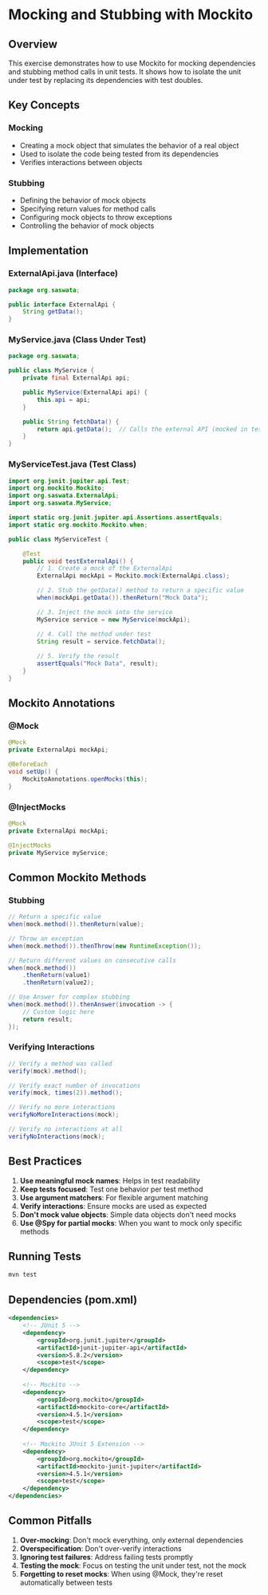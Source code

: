 # Mocking and Stubbing with Mockito

## Overview
This exercise demonstrates how to use Mockito for mocking dependencies and stubbing method calls in unit tests. It shows how to isolate the unit under test by replacing its dependencies with test doubles.

## Key Concepts

### Mocking
- Creating a mock object that simulates the behavior of a real object
- Used to isolate the code being tested from its dependencies
- Verifies interactions between objects

### Stubbing
- Defining the behavior of mock objects
- Specifying return values for method calls
- Configuring mock objects to throw exceptions
- Controlling the behavior of mock objects

## Implementation

### ExternalApi.java (Interface)
```java
package org.saswata;

public interface ExternalApi {
    String getData();
}
```

### MyService.java (Class Under Test)
```java
package org.saswata;

public class MyService {
    private final ExternalApi api;

    public MyService(ExternalApi api) {
        this.api = api;
    }

    public String fetchData() {
        return api.getData();  // Calls the external API (mocked in tests)
    }
}
```

### MyServiceTest.java (Test Class)
```java
import org.junit.jupiter.api.Test;
import org.mockito.Mockito;
import org.saswata.ExternalApi;
import org.saswata.MyService;

import static org.junit.jupiter.api.Assertions.assertEquals;
import static org.mockito.Mockito.when;

public class MyServiceTest {

    @Test
    public void testExternalApi() {
        // 1. Create a mock of the ExternalApi
        ExternalApi mockApi = Mockito.mock(ExternalApi.class);

        // 2. Stub the getData() method to return a specific value
        when(mockApi.getData()).thenReturn("Mock Data");

        // 3. Inject the mock into the service
        MyService service = new MyService(mockApi);

        // 4. Call the method under test
        String result = service.fetchData();
        
        // 5. Verify the result
        assertEquals("Mock Data", result);
    }
}
```

## Mockito Annotations

### @Mock
```java
@Mock
private ExternalApi mockApi;

@BeforeEach
void setUp() {
    MockitoAnnotations.openMocks(this);
}
```

### @InjectMocks
```java
@Mock
private ExternalApi mockApi;

@InjectMocks
private MyService myService;
```

## Common Mockito Methods

### Stubbing
```java
// Return a specific value
when(mock.method()).thenReturn(value);

// Throw an exception
when(mock.method()).thenThrow(new RuntimeException());

// Return different values on consecutive calls
when(mock.method())
    .thenReturn(value1)
    .thenReturn(value2);

// Use Answer for complex stubbing
when(mock.method()).thenAnswer(invocation -> {
    // Custom logic here
    return result;
});
```

### Verifying Interactions
```java
// Verify a method was called
verify(mock).method();

// Verify exact number of invocations
verify(mock, times(2)).method();

// Verify no more interactions
verifyNoMoreInteractions(mock);

// Verify no interactions at all
verifyNoInteractions(mock);
```

## Best Practices

1. **Use meaningful mock names**: Helps in test readability
2. **Keep tests focused**: Test one behavior per test method
3. **Use argument matchers**: For flexible argument matching
4. **Verify interactions**: Ensure mocks are used as expected
5. **Don't mock value objects**: Simple data objects don't need mocks
6. **Use @Spy for partial mocks**: When you want to mock only specific methods

## Running Tests

```bash
mvn test
```

## Dependencies (pom.xml)

```xml
<dependencies>
    <!-- JUnit 5 -->
    <dependency>
        <groupId>org.junit.jupiter</groupId>
        <artifactId>junit-jupiter-api</artifactId>
        <version>5.8.2</version>
        <scope>test</scope>
    </dependency>
    
    <!-- Mockito -->
    <dependency>
        <groupId>org.mockito</groupId>
        <artifactId>mockito-core</artifactId>
        <version>4.5.1</version>
        <scope>test</scope>
    </dependency>
    
    <!-- Mockito JUnit 5 Extension -->
    <dependency>
        <groupId>org.mockito</groupId>
        <artifactId>mockito-junit-jupiter</artifactId>
        <version>4.5.1</version>
        <scope>test</scope>
    </dependency>
</dependencies>
```

## Common Pitfalls

1. **Over-mocking**: Don't mock everything, only external dependencies
2. **Overspecification**: Don't over-verify interactions
3. **Ignoring test failures**: Address failing tests promptly
4. **Testing the mock**: Focus on testing the unit under test, not the mock
5. **Forgetting to reset mocks**: When using @Mock, they're reset automatically between tests
